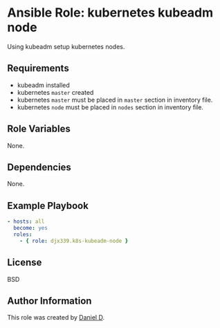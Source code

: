 Ansible Role: kubernetes kubeadm node
=========

Using kubeadm setup kubernetes nodes.

Requirements
------------

- kubeadm installed
- kubernetes `master` created
- kubernetes `master` must be placed in `master` section in inventory file.
- kubernetes `node` must be placed in `nodes` section in inventory file.

Role Variables
--------------

None.

Dependencies
------------

None.

Example Playbook
----------------

```yml
- hosts: all
  become: yes
  roles:
    - { role: djx339.k8s-kubeadm-node }
```

License
-------

BSD

Author Information
------------------

This role was created by [Daniel D](https://github.com/djx339).
